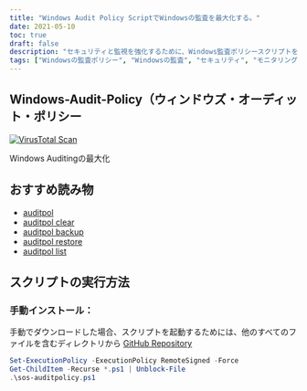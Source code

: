 ```yaml
---
title: "Windows Audit Policy ScriptでWindowsの監査を最大化する。"
date: 2021-05-10
toc: true
draft: false
description: "セキュリティと監視を強化するために、Windows監査ポリシースクリプトを実装することで、Windows監査を最大限に活用する方法をご紹介します。"
tags: ["Windowsの監査ポリシー", "Windowsの監査", "セキュリティ", "モニタリング", "監査警察", "ウィンドウズコマンド", "Windowsのセキュリティ", "監査構成", "安全保護方針", "イベントログ", "システムモニタリング", "ウィンドウズサーバー", "セキュリティベストプラクティス", "サイバーセキュリティ", "ログ解析", "セキュリティコンプライアンス", "インシデントレスポンス", "セキュリティモニタリングツール", "特権的アクセス", "ウィンドウズ・アドミニストレーション", "スクリプト", "システム管理", "情報セキュリティ", "コンプライアンス監査", "ウィンドウズ・ハード化", "セキュリティ制御", "セキュリティオートメーション", "ログ管理", "Windowsのセキュリティ設定"]
---
```


## Windows-Audit-Policy（ウィンドウズ・オーディット・ポリシー

[![VirusTotal Scan](https://github.com/simeononsecurity/Windows-Audit-Policy/actions/workflows/virustotal.yml/badge.svg)](https://github.com/simeononsecurity/Windows-Audit-Policy/actions/workflows/virustotal.yml)

Windows Auditingの最大化

## おすすめ読み物
  - [auditpol](https://docs.microsoft.com/en-us/windows-server/administration/windows-commands/auditpol)
  - [auditpol clear](https://docs.microsoft.com/en-us/windows-server/administration/windows-commands/auditpol-clear)
  - [auditpol backup](https://docs.microsoft.com/en-us/windows-server/administration/windows-commands/auditpol-backup)
  - [auditpol restore](https://docs.microsoft.com/en-us/windows-server/administration/windows-commands/auditpol-restore)
  - [auditpol list](https://docs.microsoft.com/en-us/windows-server/administration/windows-commands/auditpol-list)

## スクリプトの実行方法
### 手動インストール：
手動でダウンロードした場合、スクリプトを起動するためには、他のすべてのファイルを含むディレクトリから [GitHub Repository](https://github.com/simeononsecurity/Windows-Audit-Policy)
```powershell
Set-ExecutionPolicy -ExecutionPolicy RemoteSigned -Force
Get-ChildItem -Recurse *.ps1 | Unblock-File
.\sos-auditpolicy.ps1
```
